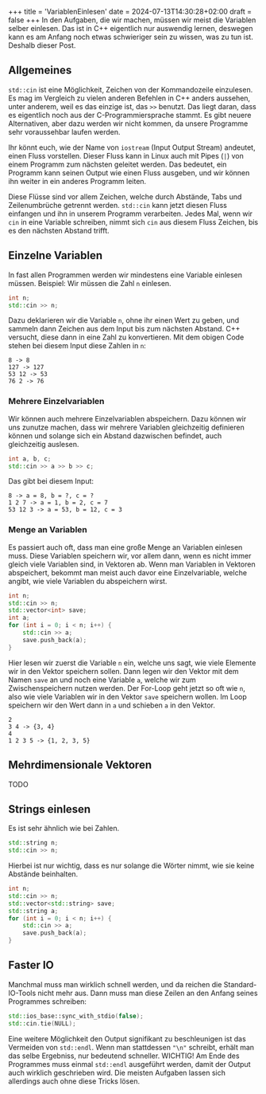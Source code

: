 +++
title = 'VariablenEinlesen'
date = 2024-07-13T14:30:28+02:00
draft = false
+++
In den Aufgaben, die wir machen, müssen wir meist die Variablen selber einlesen. Das ist in C++ eigentlich nur auswendig lernen, deswegen kann es am Anfang noch etwas schwieriger sein zu wissen, was zu tun ist. Deshalb dieser Post.

## Allgemeines

`std::cin` ist eine Möglichkeit, Zeichen von der Kommandozeile einzulesen. Es mag im Vergleich zu vielen anderen Befehlen in C++ anders aussehen, unter anderem, weil es das einzige ist, das `>>` benutzt. Das liegt daran, dass es eigentlich noch aus der C-Programmiersprache stammt. Es gibt neuere Alternativen, aber dazu werden wir nicht kommen, da unsere Programme sehr voraussehbar laufen werden.

Ihr könnt euch, wie der Name von `iostream` (Input Output Stream) andeutet, einen Fluss vorstellen. Dieser Fluss kann in Linux auch mit Pipes (`|`) von einem Programm zum nächsten geleitet werden. Das bedeutet, ein Programm kann seinen Output wie einen Fluss ausgeben, und wir können ihn weiter in ein anderes Programm leiten.

Diese Flüsse sind vor allem Zeichen, welche durch Abstände, Tabs und Zeilenumbrüche getrennt werden. `std::cin` kann jetzt diesen Fluss einfangen und ihn in unserem Programm verarbeiten. Jedes Mal, wenn wir `cin` in eine Variable schreiben, nimmt sich `cin` aus diesem Fluss Zeichen, bis es den nächsten Abstand trifft.

## Einzelne Variablen

In fast allen Programmen werden wir mindestens eine Variable einlesen müssen. Beispiel: Wir müssen die Zahl `n` einlesen.

```cpp
int n;
std::cin >> n;
```

Dazu deklarieren wir die Variable `n`, ohne ihr einen Wert zu geben, und sammeln dann Zeichen aus dem Input bis zum nächsten Abstand. C++ versucht, diese dann in eine Zahl zu konvertieren. Mit dem obigen Code stehen bei diesem Input diese Zahlen in `n`:

```
8 -> 8
127 -> 127
53 12 -> 53
76 2 -> 76
```

### Mehrere Einzelvariablen

Wir können auch mehrere Einzelvariablen abspeichern. Dazu können wir uns zunutze machen, dass wir mehrere Variablen gleichzeitig definieren können und solange sich ein Abstand dazwischen befindet, auch gleichzeitig auslesen.

```cpp
int a, b, c;
std::cin >> a >> b >> c;
```

Das gibt bei diesem Input:

```
8 -> a = 8, b = ?, c = ?
1 2 7 -> a = 1, b = 2, c = 7
53 12 3 -> a = 53, b = 12, c = 3
```

### Menge an Variablen

Es passiert auch oft, dass man eine große Menge an Variablen einlesen muss. Diese Variablen speichern wir, vor allem dann, wenn es nicht immer gleich viele Variablen sind, in Vektoren ab. Wenn man Variablen in Vektoren abspeichert, bekommt man meist auch davor eine Einzelvariable, welche angibt, wie viele Variablen du abspeichern wirst.

```cpp
int n;
std::cin >> n;
std::vector<int> save;
int a;
for (int i = 0; i < n; i++) {
    std::cin >> a;
    save.push_back(a);
}
```

Hier lesen wir zuerst die Variable `n` ein, welche uns sagt, wie viele Elemente wir in den Vektor speichern sollen. Dann legen wir den Vektor mit dem Namen `save` an und noch eine Variable `a`, welche wir zum Zwischenspeichern nutzen werden. Der For-Loop geht jetzt so oft wie `n`, also wie viele Variablen wir in den Vektor `save` speichern wollen. Im Loop speichern wir den Wert dann in `a` und schieben `a` in den Vektor.

```
2
3 4 -> {3, 4}
4
1 2 3 5 -> {1, 2, 3, 5}
```

## Mehrdimensionale Vektoren

TODO

## Strings einlesen

Es ist sehr ähnlich wie bei Zahlen.

```cpp
std::string n;
std::cin >> n;
```

Hierbei ist nur wichtig, dass es nur solange die Wörter nimmt, wie sie keine Abstände beinhalten.

```cpp
int n;
std::cin >> n;
std::vector<std::string> save;
std::string a;
for (int i = 0; i < n; i++) {
    std::cin >> a;
    save.push_back(a);
}
```

## Faster IO

Manchmal muss man wirklich schnell werden, und da reichen die Standard-IO-Tools nicht mehr aus. Dann muss man diese Zeilen an den Anfang seines Programmes schreiben:

```cpp
std::ios_base::sync_with_stdio(false); 
std::cin.tie(NULL);
```
Eine weitere Möglichkeit den Output signifikant zu beschleunigen ist das Vermeiden von `std::endl`. Wenn man stattdessen `"\n"` schreibt, erhält man das selbe Ergebniss, nur bedeutend schneller. WICHTIG! Am Ende des Programmes muss einmal `std::endl` ausgeführt werden, damit der Output auch wirklich geschrieben wird. Die meisten Aufgaben lassen sich allerdings auch ohne diese Tricks lösen. 